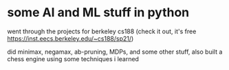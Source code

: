 # some AI and ML stuff in python
went through the projects for berkeley cs188 (check it out, it's free https://inst.eecs.berkeley.edu/~cs188/sp21/)

did minimax, negamax, ab-pruning, MDPs, and some other stuff, also built a chess engine using some techniques i learned
